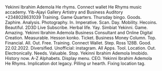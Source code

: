 Yekinni Ibrahim Ademola 
He rhyms. 
Connect wallet 
He Rhyms music accademy. 
Yib-Ajayi Gallery Artistry and Business Auditory +2348028631039 
Training. 
Game Quarters. 
Thursday bingo. 
Goods. 
Zaphire. 
Analysis. 
Photography. 
In. 
Imperative. 
Scan. 
Day. 
Mobility. 
Hecoins. 
Beautiful. 
2D3D Live Subscribe. 
Herbal life. 
Yay. 
Simbiat Yekinni. 
Game. 
Amazing. 
Yekinni Ibrahim Ademola Business Consultant and Online Digital Creation. 
Measurable. 
Hesson konko. 
Ticket. 
Business Money Column. 
Top. 
Financial. 
All. 
Out. 
Free. 
Training. 
Connect Wallet. 
Step. 
Ross 128B.
Good.
22.02.2022.
Diversified.
Unofficial: instagram. 
All Apps. 
Tool. 
Location. 
Out. 
Electronically. 
Needs. 
Valuable. 
Stop. 
Yekinni Ibrahim Ademola Imobido. 
History now. 
A-Z Alphabets. 
Display menu. 
CEO. 
Yekinni Ibrahim Ademola He Rhyms. 
Implication dot legacy. 
Pilling ur hearth. 
Fixing location tag. 
